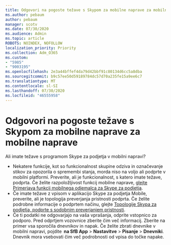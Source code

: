 ```yaml
---
title: Odgovori na pogoste težave s Skypom za mobilne naprave za mobilne naprave
ms.author: pebaum
author: pebaum
manager: scotv
ms.date: 07/30/2020
ms.audience: Admin
ms.topic: article
ROBOTS: NOINDEX, NOFOLLOW
localization_priority: Priority
ms.collection: Adm_O365
ms.custom:
- "5985"
- "9003195"
ms.openlocfilehash: 2e3a44bffef4da79d42bbf91c80134d6cc5a8dba
ms.sourcegitcommit: b9c57ee50d59189784dc57d70a235fe15a9ee6c7
ms.translationtype: MT
ms.contentlocale: sl-SI
ms.lasthandoff: 07/30/2020
ms.locfileid: "46555958"
---
```

# <a name="answers-to-common-issues-with-skype-for-business-for-mobile"></a>Odgovori na pogoste težave s Skypom za mobilne naprave za mobilne naprave

Ali imate težave s programom Skype za podjetja v mobilni napravi?

- Nekatere funkcije, kot so funkcionalnost skupine odziva in označevanje stikov za opozorila o spremembi stanja, morda niso na voljo ali podprte v mobilni platformi. Preverite, ali je funkcionalnost, s katero imate težave, podprta. Če želite razpoložljivost funkcij mobilne naprave, [glejte Primerjava funkcij mobilnega odjemalca za Skype za podjetja](https://technet.microsoft.com/library/Dn951412.aspx).
- Če imate težave z vpisom v aplikacijo Skype za podjetja Mobile, preverite, ali je topologija preverjanja pristnosti podprta. Če želite podrobne informacije o podprtem načinu, glejte [Topologije Skypa za podjetja, podprte s sodobnim preverjanjem pristnosti](https://docs.microsoft.com/skypeforbusiness/plan-your-deployment/modern-authentication/topologies-supported).  
- Če ti podatki ne odgovarjajo na vaša vprašanja, odprite vstopnico za podporo. Pred odprtjem vozovnice zberite čim več informacij. Zberite na primer vsa sporočila dnevnikov in napak. Če želite zbrati dnevnike v mobilni napravi, pojdite  **na SfB App** >   **Nastavitve**  >   **Pisanje**  >   **Dnevniki**. Dnevnik mora vsebovati čim več podrobnosti od vpisa do točke napake.
